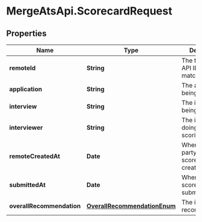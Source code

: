 # MergeAtsApi.ScorecardRequest

## Properties

Name | Type | Description | Notes
------------ | ------------- | ------------- | -------------
**remoteId** | **String** | The third-party API ID of the matching object. | [optional] 
**application** | **String** | The application being scored. | [optional] 
**interview** | **String** | The interview being scored. | [optional] 
**interviewer** | **String** | The interviewer doing the scoring. | [optional] 
**remoteCreatedAt** | **Date** | When the third party&#39;s scorecard was created. | [optional] 
**submittedAt** | **Date** | When the scorecard was submitted. | [optional] 
**overallRecommendation** | [**OverallRecommendationEnum**](OverallRecommendationEnum.md) | The inteviewer&#39;s recommendation. | [optional] 


